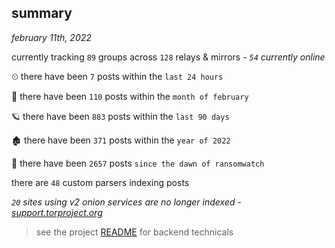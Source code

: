 
## summary
_february 11th, 2022_

currently tracking `89` groups across `128` relays & mirrors - _`54` currently online_

⏲ there have been `7` posts within the `last 24 hours`

🦈 there have been `110` posts within the `month of february`

🪐 there have been `883` posts within the `last 90 days`

🏚 there have been `371` posts within the `year of 2022`

🦕 there have been `2657` posts `since the dawn of ransomwatch`

there are `48` custom parsers indexing posts

_`20` sites using v2 onion services are no longer indexed - [support.torproject.org](https://support.torproject.org/onionservices/v2-deprecation/)_

> see the project [README](https://github.com/thetanz/ransomwatch#ransomwatch--) for backend technicals
